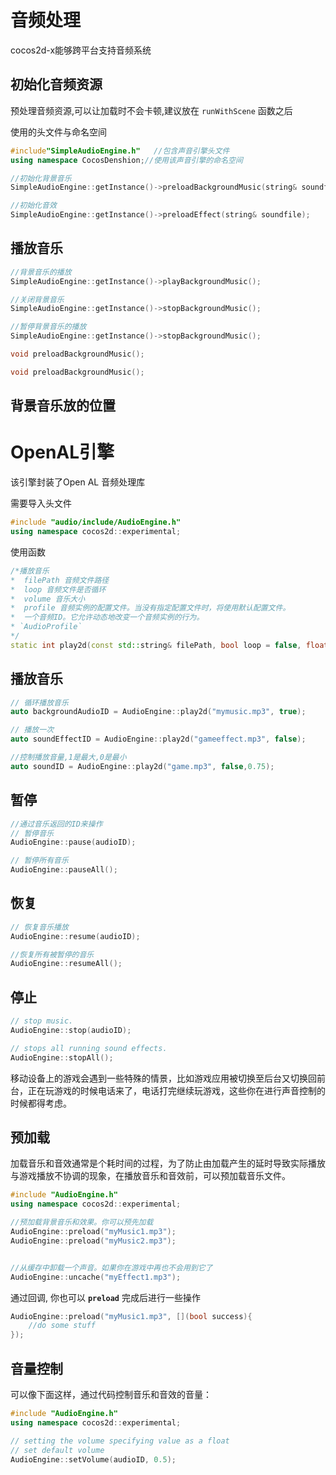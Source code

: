 # 音频处理

cocos2d-x能够跨平台支持音频系统

## 初始化音频资源

预处理音频资源,可以让加载时不会卡顿,建议放在 `runWithScene` 函数之后

使用的头文件与命名空间

```cpp
#include"SimpleAudioEngine.h"   //包含声音引擎头文件  
using namespace CocosDenshion;//使用该声音引擎的命名空间  
```



```cpp
//初始化背景音乐
SimpleAudioEngine::getInstance()->preloadBackgroundMusic(string& soundfile);

//初始化音效
SimpleAudioEngine::getInstance()->preloadEffect(string& soundfile);
```

## 播放音乐

```cpp
//背景音乐的播放
SimpleAudioEngine::getInstance()->playBackgroundMusic();

//关闭背景音乐
SimpleAudioEngine::getInstance()->stopBackgroundMusic();

//暂停背景音乐的播放
SimpleAudioEngine::getInstance()->stopBackgroundMusic();

void preloadBackgroundMusic();

void preloadBackgroundMusic();
```

## 背景音乐放的位置



# OpenAL引擎

该引擎封装了Open AL 音频处理库

需要导入头文件

```cpp
#include "audio/include/AudioEngine.h"
using namespace cocos2d::experimental;
```



使用函数

```cpp
/*播放音乐
*  filePath 音频文件路径
*  loop 音频文件是否循环
*  volume 音乐大小
*  profile 音频实例的配置文件。当没有指定配置文件时，将使用默认配置文件。
*  一个音频ID。它允许动态地改变一个音频实例的行为。
* `AudioProfile`
*/
static int play2d(const std::string& filePath, bool loop = false, float volume = 1.0f, const AudioProfile *profile = nullptr);
```

## 播放音乐

```cpp
// 循环播放音乐
auto backgroundAudioID = AudioEngine::play2d("mymusic.mp3", true);

// 播放一次
auto soundEffectID = AudioEngine::play2d("gameeffect.mp3", false);

//控制播放音量,1是最大,0是最小
auto soundID = AudioEngine::play2d("game.mp3", false,0.75);
```

## 暂停

```cpp
//通过音乐返回的ID来操作
// 暂停音乐
AudioEngine::pause(audioID);

// 暂停所有音乐
AudioEngine::pauseAll();
```



## 恢复

```cpp
// 恢复音乐播放
AudioEngine::resume(audioID);

//恢复所有被暂停的音乐
AudioEngine::resumeAll();
```



## 停止

```cpp
// stop music.
AudioEngine::stop(audioID);

// stops all running sound effects.
AudioEngine::stopAll();
```

移动设备上的游戏会遇到一些特殊的情景，比如游戏应用被切换至后台又切换回前台，正在玩游戏的时候电话来了，电话打完继续玩游戏，这些你在进行声音控制的时候都得考虑。

## 预加载

加载音乐和音效通常是个耗时间的过程，为了防止由加载产生的延时导致实际播放与游戏播放不协调的现象，在播放音乐和音效前，可以预加载音乐文件。

```cpp
#include "AudioEngine.h"
using namespace cocos2d::experimental;

//预加载背景音乐和效果。你可以预先加载
AudioEngine::preload("myMusic1.mp3");
AudioEngine::preload("myMusic2.mp3");


//从缓存中卸载一个声音。如果你在游戏中再也不会用到它了
AudioEngine::uncache("myEffect1.mp3");
```

通过回调, 你也可以 **`preload`** 完成后进行一些操作

```cpp
AudioEngine::preload("myMusic1.mp3", [](bool success){
    //do some stuff 
});
```

## 音量控制

可以像下面这样，通过代码控制音乐和音效的音量：

```cpp
#include "AudioEngine.h"
using namespace cocos2d::experimental;

// setting the volume specifying value as a float
// set default volume
AudioEngine::setVolume(audioID, 0.5);
```